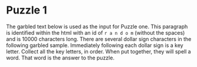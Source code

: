 # Puzzle 1
The garbled text below is used as the input for Puzzle one. This paragraph is identified within the html with an id of `r a n d o m` (without the spaces) and is 10000 characters long. There are several dollar sign characters in the following garbled sample. Immediately following each dollar sign is a key letter. Collect all the key letters, in order. When put together, they will spell a word. That word is the answer to the puzzle.